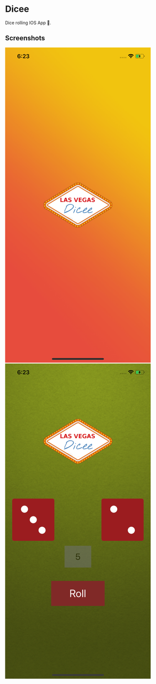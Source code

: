 # Dicee
Dice rolling IOS App 🎲.

## Screenshots

![Screenshot](https://github.com/Rohan-cod/Dicee/blob/master/screenshots/Dicee_Start.png)
![Screenshot](https://github.com/Rohan-cod/Dicee/blob/master/screenshots/Dicee.png)

